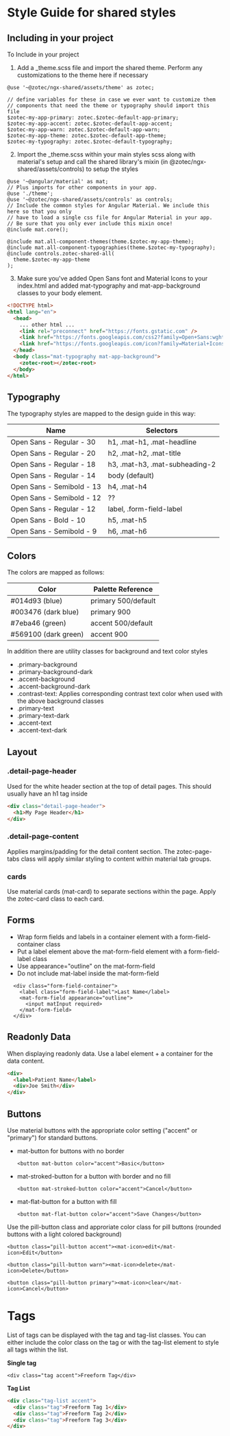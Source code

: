 # Style Guide for shared styles

## Including in your project

To Include in your project

1. Add a \_theme.scss file and import the shared theme. Perform any customizations to the theme here if necessary

```
@use '~@zotec/ngx-shared/assets/theme' as zotec;

// define variables for these in case we ever want to customize them
// components that need the theme or typography should import this file
$zotec-my-app-primary: zotec.$zotec-default-app-primary;
$zotec-my-app-accent: zotec.$zotec-default-app-accent;
$zotec-my-app-warn: zotec.$zotec-default-app-warn;
$zotec-my-app-theme: zotec.$zotec-default-app-theme;
$zotec-my-typography: zotec.$zotec-default-typography;
```

2. Import the \_theme.scss within your main styles scss along with material's setup and call the shared library's mixin (in @zotec/ngx-shared/assets/controls) to setup the styles

```
@use '~@angular/material' as mat;
// Plus imports for other components in your app.
@use './theme';
@use '~@zotec/ngx-shared/assets/controls' as controls;
// Include the common styles for Angular Material. We include this here so that you only
// have to load a single css file for Angular Material in your app.
// Be sure that you only ever include this mixin once!
@include mat.core();

@include mat.all-component-themes(theme.$zotec-my-app-theme);
@include mat.all-component-typographies(theme.$zotec-my-typography);
@include controls.zotec-shared-all(
  theme.$zotec-my-app-theme
);

```

3. Make sure you've added Open Sans font and Material Icons to your index.html and added mat-typography and mat-app-background classes to your body element.

```html
<!DOCTYPE html>
<html lang="en">
  <head>
    ... other html ...
    <link rel="preconnect" href="https://fonts.gstatic.com" />
    <link href="https://fonts.googleapis.com/css2?family=Open+Sans:wght@300;400;500;600;700&display=swap" rel="stylesheet" />
    <link href="https://fonts.googleapis.com/icon?family=Material+Icons" rel="stylesheet" />
  </head>
  <body class="mat-typography mat-app-background">
    <zotec-root></zotec-root>
  </body>
</html>
```

## Typography

The typography styles are mapped to the design guide in this way:

| Name                      | Selectors                      |
| ------------------------- | ------------------------------ |
| Open Sans - Regular - 30  | h1, .mat-h1, .mat-headline     |
| Open Sans - Regular - 20  | h2, .mat-h2, .mat-title        |
| Open Sans - Regular - 18  | h3, .mat-h3, .mat-subheading-2 |
| Open Sans - Regular - 14  | body (default)                 |
| Open Sans - Semibold - 13 | h4, .mat-h4                    |
| Open Sans - Semibold - 12 | ??                             |
| Open Sans - Regular - 12  | label, .form-field-label       |
| Open Sans - Bold - 10     | h5, .mat-h5                    |
| Open Sans - Semibold - 9  | h6, .mat-h6                    |

## Colors

The colors are mapped as follows:

| Color                | Palette Reference   |
| -------------------- | ------------------- |
| #014d93 (blue)       | primary 500/default |
| #003476 (dark blue)  | primary 900         |
| #7eba46 (green)      | accent 500/default  |
| #569100 (dark green) | accent 900          |

In addition there are utility classes for background and text color styles

- .primary-background
- .primary-background-dark
- .accent-background
- .accent-background-dark
- .contrast-text: Applies corresponding contrast text color when used with the above background classes
- .primary-text
- .primary-text-dark
- .accent-text
- .accent-text-dark

## Layout

### .detail-page-header

Used for the white header section at the top of detail pages. This should
usually have an h1 tag inside

```html
<div class="detail-page-header">
  <h1>My Page Header</h1>
</div>
```

### .detail-page-content

Applies margins/padding for the detail content section. The zotec-page-tabs class will apply similar styling to content within material tab groups.

### cards

Use material cards (mat-card) to separate sections within the page. Apply the zotec-card class to each card.

## Forms

- Wrap form fields and labels in a container element with a form-field-container class
- Put a label element above the mat-form-field element with a form-field-label class
- Use appearance="outline" on the mat-form-field
- Do not include mat-label inside the mat-form-field

```
  <div class="form-field-container">
    <label class="form-field-label">Last Name</label>
    <mat-form-field appearance="outline">
      <input matInput required>
    </mat-form-field>
  </div>
```

## Readonly Data

When displaying readonly data. Use a label element + a container for the data content.

```html
<div>
  <label>Patient Name</label>
  <div>Joe Smith</div>
</div>
```

## Buttons

Use material buttons with the appropriate color setting ("accent" or "primary") for standard buttons.

- mat-button for buttons with no border

  `<button mat-button color="accent">Basic</button>`

- mat-stroked-button for a button with border and no fill

  `<button mat-stroked-button color="accent">Cancel</button>`

- mat-flat-button for a button with fill

  `<button mat-flat-button color="accent">Save Changes</button>`

Use the pill-button class and approriate color class for pill buttons (rounded buttons with a light colored background)

`<button class="pill-button accent"><mat-icon>edit</mat-icon>Edit</button>`

`<button class="pill-button warn"><mat-icon>delete</mat-icon>Delete</button>`

`<button class="pill-button primary"><mat-icon>clear</mat-icon>Cancel</button>`

# Tags

List of tags can be displayed with the tag and tag-list classes. You can either include the color class on the tag or with the tag-list element to style all tags within the list.

**Single tag**

`<div class="tag accent">Freeform Tag</div>`

**Tag List**

```html
<div class="tag-list accent">
  <div class="tag">Freeform Tag 1</div>
  <div class="tag">Freeform Tag 2</div>
  <div class="tag">Freeform Tag 3</div>
</div>
```
